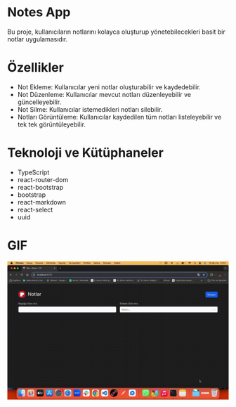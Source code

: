 # Notes App
Bu proje, kullanıcıların notlarını kolayca oluşturup yönetebilecekleri basit bir notlar uygulamasıdır.

# Özellikler
- Not Ekleme: Kullanıcılar yeni notlar oluşturabilir ve kaydedebilir.
- Not Düzenleme: Kullanıcılar mevcut notları düzenleyebilir ve güncelleyebilir.
- Not Silme: Kullanıcılar istemedikleri notları silebilir.
- Notları Görüntüleme: Kullanıcılar kaydedilen tüm notları listeleyebilir ve tek tek görüntüleyebilir.


# Teknoloji ve Kütüphaneler

- TypeScript
- react-router-dom
- react-bootstrap
- bootstrap
- react-markdown
- react-select
- uuid

# GIF
![](images/notesapp.gif)